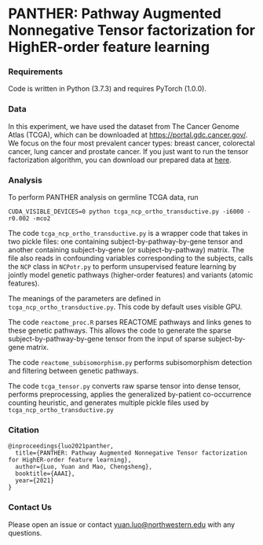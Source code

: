 # PANTHER: Pathway Augmented Nonnegative Tensor factorization for HighER-order feature learning

### Requirements
Code is written in Python (3.7.3) and requires PyTorch (1.0.0).

### Data
In this experiment, we have used the dataset from The Cancer Genome Atlas (TCGA), which can be downloaded at https://portal.gdc.cancer.gov/. We focus on the four most prevalent cancer types: breast cancer, colorectal cancer, lung cancer and prostate cancer. If you just want to run the tensor factorization algorithm, you can download our prepared data at [here](https://northwestern.box.com/s/udk52xws36xd8m2z5qd72yasyvws66cx).

### Analysis
To perform PANTHER analysis on germline TCGA data, run
```
CUDA_VISIBLE_DEVICES=0 python tcga_ncp_ortho_transductive.py -i6000 -r0.002 -mco2
```

The code `tcga_ncp_ortho_transductive.py` is a wrapper code that takes in two pickle files: one containing subject-by-pathway-by-gene tensor and another containing subject-by-gene (or subject-by-pathway) matrix. The file also reads in confounding variables corresponding to the subjects, calls the `NCP` class in `NCPotr.py` to perform unsupervised feature learning by jointly model genetic pathways (higher-order features) and variants (atomic features).

The meanings of the parameters are defined in `tcga_ncp_ortho_transductive.py`. This code by default uses visible GPU.

The code `reactome_proc.R` parses REACTOME pathways and links genes to these genetic pathways. This allows the code to generate the sparse subject-by-pathway-by-gene tensor from the input of sparse subject-by-gene matrix.

The code `reactome_subisomorphism.py` performs subisomorphism detection and filtering between genetic pathways.

The code `tcga_tensor.py` converts raw sparse tensor into dense tensor, performs preprocessing, applies the generalized by-patient co-occurrence counting heuristic, and generates multiple pickle files used by `tcga_ncp_ortho_transductive.py`

### Citation
```
@inproceedings{luo2021panther,
  title={PANTHER: Pathway Augmented Nonnegative Tensor factorization for HighER-order feature learning},
  author={Luo, Yuan and Mao, Chengsheng},
  booktitle={AAAI},
  year={2021}
}
```

### Contact Us
Please open an issue or contact <yuan.luo@northwestern.edu> with any questions.
